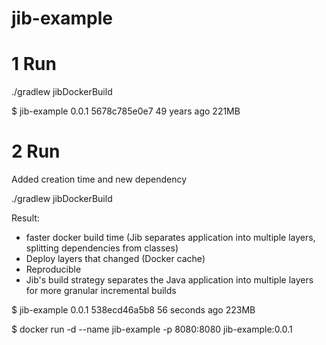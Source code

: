# jib-example

# 1 Run
./gradlew jibDockerBuild

$ jib-example            0.0.1               5678c785e0e7        49 years ago        221MB

# 2 Run 
Added creation time and new dependency

./gradlew jibDockerBuild

Result: 
- faster docker build time (Jib separates application into multiple layers, splitting dependencies from classes)
- Deploy layers that changed (Docker cache)
- Reproducible
- Jib's build strategy separates the Java application into multiple layers for more granular incremental builds
    
$ jib-example            0.0.1               538ecd46a5b8        56 seconds ago      223MB

$ docker run -d --name jib-example -p 8080:8080 jib-example:0.0.1
